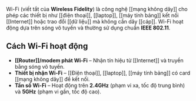Wi-Fi (viết tắt của **Wireless Fidelity**) là công nghệ [[mạng không dây]] cho phép các thiết bị như [[điện thoại]], [[laptop]], [[máy tính bảng]] kết nối [[Internet]] hoặc trao đổi [[dữ liệu]] mà không cần dây [[cáp]]. Wi-Fi hoạt động dựa trên sóng vô tuyến và thường sử dụng chuẩn **IEEE 802.11**.
## **Cách Wi-Fi hoạt động**

- **[[Router]]/modem phát Wi-Fi** – Nhận tín hiệu từ [[Internet]] và truyền bằng sóng vô tuyến.  
- **Thiết bị nhận Wi-Fi** – [[Điện thoại]], [[laptop]], [[máy tính bảng]] có card [[mạng không dây]] để kết nối.  
- **Tần số Wi-Fi** – Hoạt động trên **2.4GHz** (phạm vi xa, tốc độ trung bình) và **5GHz** (phạm vi gần, tốc độ cao).